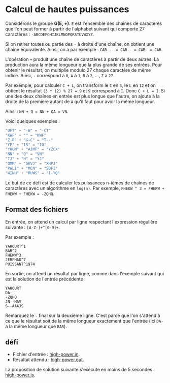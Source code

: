 # Calcul de hautes puissances

Considérons le groupe __G(E, +)__. `E` est l'ensemble des chaînes de caractères que l'on peut
former à partir de l'alphabet suivant qui comporte 27 caractères : `-ABCDEFGHIJKLMNOPQRSTUVWXYZ`.

Si on retirer toutes ou partie des `-` à droite d'une chaîne, on obtient une chaîne équivalente.
Ainsi, on a par exemple : `CAR--- = CAR-- = CAR- = CAR`.

L'opération `+` produit une chaîne de caractères à partir de deux autres. La production aura la même longueur que la plus grande de ses entrées. Pour obtenir le résultat, on multiplie modulo 27 chaque caractère de même indice. Ainsi, `-` correspond à `0`, `A` à `1`, `B` à `2`, ..., `Z` à `27`.

Par exemple, pour calculer `C + L`, on transform le `C` en `3`, le `L` en `12` et on obtient le résultat `(3 * 12) % 27 = 9` et `9` correspond à `I`. Donc `C + L = I`.
Si une des deux chaînes en entrée est plus longue que l'autre, on ajoute à la droite de la première autant de `A` qu'il faut pour avoir la même longueur.

Ainsi : `NN + Q = NN + QA = VN`.

Voici quelques exemples :

```js
"UFT" + "-W" = "-CT"
"KWF" + "" = "KWF"
"Z-R" + "G-C" = "T--"
"YP" + "IS" = "IG"
"YHUM" + "AJMF" = "YZCX"
"NN" + "Q" = "VN"
"TJ" + "H" = "YJ"
"OMM" + "GKVJ" = "XHPJ"
"PWLI" + "MCN" = "SOFI"
"WINH" + "RUWS" = "I-YQ"
```

Le but de ce défi est de calculer les puissances n-ièmes de chaînes de caractères avec un algorithme en `log(n)`.
Par exemple, `FHEKW ^ 3 = FHEKW + FHEKW + FHEKW = -ZQHQ`.

## Format des fichiers

En entrée, on attend un calcul par ligne respectant l'expression régulière suivante : `[A-Z-]+^[0-9]+`.

Par exemple :
```
YAHOURT^1
BAR^2
FHEKW^3
JERFHAD^7
PUISSANT^1974
```

En sortie, on attend un résultat par ligne, comme dans l'exemple suivant qui est la solution de l'entrée précédente :
```
YAHOURT
DA-
-ZQHQ
JN--HAV
S--AAAJS
```

Remarquez le `-` final sur la deuxième ligne. C'est parce que l'on s'attend à ce que le résultat soit de la même longueur exactement que l'entrée (ici `DA-` a la même longueur que `BAR`).

## défi

* Fichier d'entrée : [high-power.in](high-power.in).
* Résultat attendu : [high-power.out](high-power.out).

La proposition de solution suivante s'exécute en moins de 5 secondes : [high-power.js](high-power.js).
